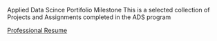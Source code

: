 Applied Data Scince Portifolio Milestone 
This is a selected collection of Projects and Assignments completed in the ADS program
 

<a href="https://www.linkedin.com/in/yodit-a-17000a20/?jobid=1234">Professional Resume</a>
